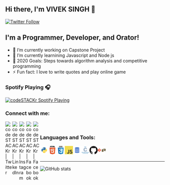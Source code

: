 ## Hi there, I'm VIVEK SINGH 👋


[![Twitter Follow](https://img.shields.io/twitter/follow/viveksingh3899?color=1DA1F2&logo=twitter&style=for-the-badge)](https://twitter.com/viveksingh3899)

## I'm a Programmer, Developer, and Orator!


- 🔭 I’m currently working on Capstone Project 
- 🌱 I’m currently learnining Javascript and Node js
- 🥅 2020 Goals: Steps towards algorithm analysis and competitive programming
- ⚡ Fun fact: I love to write quotes and play online game 

### Spotify Playing 🎧

[<img src="https://now-playing-codestackr.vercel.app/api/spotify-playing" alt="codeSTACKr Spotify Playing" width="250" />](https://open.spotify.com/user/swyqyimdc12jajde4vpwd2x1b)

### Connect with me:


[<img align="left" alt="codeSTACKr | Twitter" width="22px" src="https://cdn.jsdelivr.net/npm/simple-icons@v3/icons/twitter.svg" />](https://twitter.com/viveksingh3899)
[<img align="left" alt="codeSTACKr | LinkedIn" width="22px" src="https://cdn.jsdelivr.net/npm/simple-icons@v3/icons/linkedin.svg" />](https://www.linkedin.com/in/vivek-kumar-singh-6a32a3190/)
[<img align="left" alt="codeSTACKr | Instagram" width="22px" src="https://cdn.jsdelivr.net/npm/simple-icons@v3/icons/instagram.svg" />](https://www.instagram.com/rays_of_flash_byvivek/?hl=en)
[<img align="left" alt="codeSTACKr | Facebook" width="22px" src="https://cdn.jsdelivr.net/npm/simple-icons@v3/icons/facebook.svg" />](https://www.facebook.com/vivek1234singh)
[<img align="left" alt="codeSTACKr | Facebook" width="22px" src="https://cdn.jsdelivr.net/npm/simple-icons@v3/icons/gmail.svg" />](https://www.vivek389singh@gmail.com)


<br />

### Languages and Tools:

[<img align="left" alt="Python" width="26px" src="https://raw.githubusercontent.com/github/explore/80688e429a7d4ef2fca1e82350fe8e3517d3494d/topics/python/python.png" />]()
[<img align="left" alt="HTML5" width="26px" src="https://raw.githubusercontent.com/github/explore/80688e429a7d4ef2fca1e82350fe8e3517d3494d/topics/html/html.png" />]()
[<img align="left" alt="CSS3" width="26px" src="https://raw.githubusercontent.com/github/explore/80688e429a7d4ef2fca1e82350fe8e3517d3494d/topics/css/css.png" />]()
[<img align="left" alt="JavaScript" width="26px" src="https://raw.githubusercontent.com/github/explore/80688e429a7d4ef2fca1e82350fe8e3517d3494d/topics/javascript/javascript.png" />]()
[<img align="left" alt="SQL" width="26px" src="https://raw.githubusercontent.com/github/explore/80688e429a7d4ef2fca1e82350fe8e3517d3494d/topics/sql/sql.png" />]()
[<img align="left" alt="c" width="26px" src="https://raw.githubusercontent.com/github/explore/80688e429a7d4ef2fca1e82350fe8e3517d3494d/topics/c/c.png" />]()
[<img align="left" alt="GitHub" width="26px" src="https://raw.githubusercontent.com/github/explore/78df643247d429f6cc873026c0622819ad797942/topics/github/github.png" />]()
[<img align="left" alt="Git" width="26px" src="https://raw.githubusercontent.com/github/explore/80688e429a7d4ef2fca1e82350fe8e3517d3494d/topics/git/git.png" />]()

<br />
<br />

<hr/>

[<img align="left" alt="GitHub stats" src="https://github-readme-stats.vercel.app/api?username=vivek38singh&show_icons=true&hide_border=true&theme=algolia" />]()
<br />



